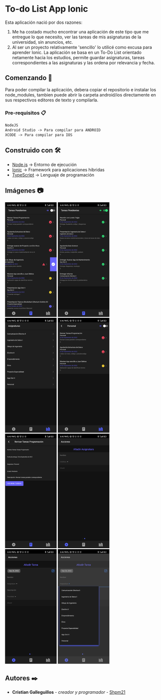 # To-do List App Ionic

Esta aplicación nació por dos razones:

1. Me ha costado mucho encontrar una aplicación de este tipo que me entregue lo que necesito, ver las tareas de mis asignaturas de la universidad, sin anuncios, etc.
2. Al ser un proyecto relativamente 'sencillo' lo utilicé como excusa para aprender Ionic.
   La aplicación se basa en un To-Do List orientado netamente hacia los estudios, permite guardar asignaturas, tareas correspondientes a las asignaturas y las ordena por relevancia y fecha.

## Comenzando 🚀

Para poder compilar la aplicación, debera copiar el repositorio e instalar los node_modules, tambien puede abrir la carpeta android/ios directamente en sus respectivos editores de texto y compilarla.

### Pre-requisitos 📋

```
NodeJS
Android Studio -> Para compilar para ANDROID
XCODE -> Para compilar para IOS
```

## Construido con 🛠️

- [Node.js](https://nodejs.org) -> Entorno de ejecución
- [Ionic](https://ionicframework.com) -> Framework para aplicaciones hibridas
- [TypeScript](https://www.typescriptlang.org) -> Lenguaje de programación

## Imágenes 📷

<img src="resources/img/home.jpg" alt="drawing" width="170"/>
<img src="resources/img/tasksDone.jpg" alt="drawing" width="170"/>
<img src="resources/img/asignatures.jpg" alt="drawing" width="170"/>
<img src="resources/img/TaskAsignatures.jpg" alt="drawing" width="170"/>
<img src="resources/img/taskPage.jpg" alt="drawing" width="170"/>
<img src="resources/img/addCourse.jpg" alt="drawing" width="170"/>
<img src="resources/img/addTask.jpg" alt="drawing" width="170"/>
<img src="resources/img/addTask2.jpg" alt="drawing" width="170"/>

## Autores ✒️

- **Cristian Galleguillos** - _creador y programador_ - [Shpm21](https://github.com/Shpm21)
